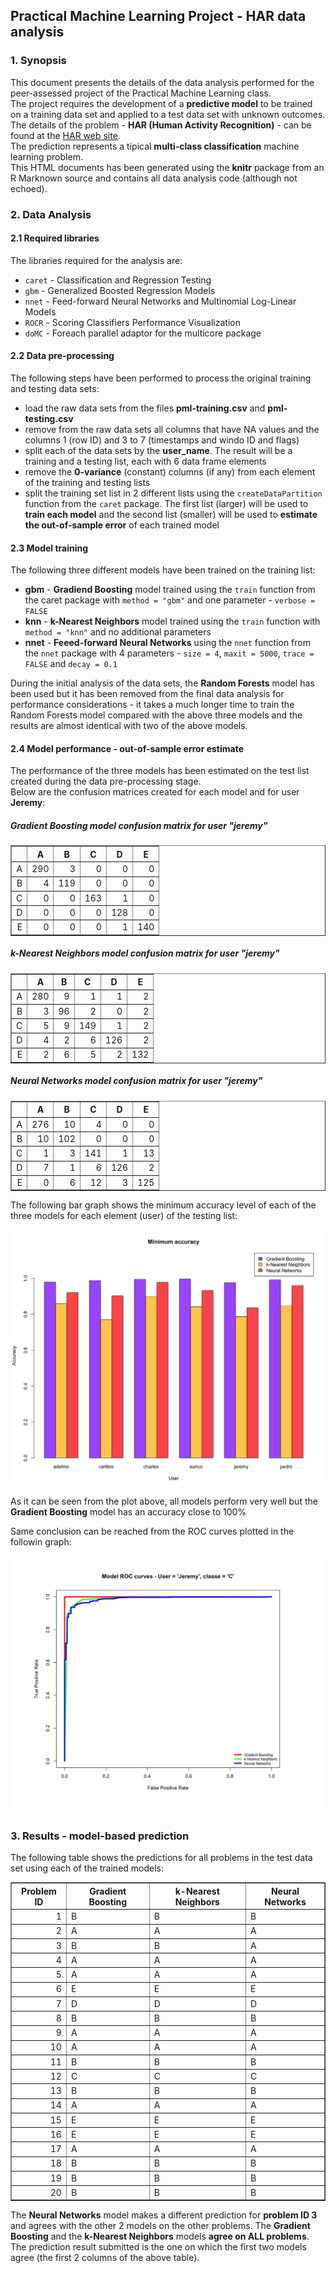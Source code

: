 ## Practical Machine Learning Project - HAR data analysis

### 1. Synopsis

This document presents the details of the data analysis performed for the 
peer-assessed project of the Practical Machine Learning class.   
The project requires the development of a **predictive model** to be trained on 
a training data set and applied to a test data set with unknown outcomes.   
The details of the problem - **HAR (Human Activity Recognition)** - can be found 
at the [HAR web site](http://groupware.les.inf.puc-rio.br/har).   
The prediction represents a tipical **multi-class classification** machine 
learning problem.   
This HTML documents has been generated using the **knitr** package from an 
R Marknown source and contains all data analysis code (although not echoed).   

### 2. Data Analysis

#### 2.1 Required libraries

The libraries required for the  analysis are: 

* `caret` - Classification and Regression Testing    
* `gbm` - Generalized Boosted Regression Models    
* `nnet` - Feed-forward Neural Networks and Multinomial Log-Linear Models    
* `ROCR` - Scoring Classifiers Performance Visualization    
* `doMC` - Foreach parallel adaptor for the multicore package    



#### 2.2 Data pre-processing

The following steps have been performed to process the original training and 
testing data sets:   

* load the raw data sets from the files **pml-training.csv** and **pml-testing.csv**    
* remove from the raw data sets all columns that have NA values and the columns 1 (row ID) and 3 to 7 (timestamps and windo ID and flags)    
* split each of the data sets by the **user_name**. The result will be a training and a testing list, each with 6 data frame elements    
* remove the **0-variance** (constant) columns (if any) from each element of the training and testing lists   
* split the training set list in 2 different lists using the `createDataPartition` function from the `caret` package. The first list (larger) will be used to **train each model** and the second list (smaller) will be used to **estimate the out-of-sample error** of each trained model     



#### 2.3 Model training

The following three different models have been trained on the training list:    

* **gbm** - **Gradiend Boosting** model trained using the `train` function from the caret package with `method = "gbm"` and one parameter - `verbose = FALSE`    
* **knn** - **k-Nearest Neighbors** model trained using the `train` function with `method = "knn"` and no additional parameters    
* **nnet** - **Feeed-forward Neural Networks** using the `nnet` function from the `nnet` package with 4 parameters - `size = 4`, `maxit = 5000`, `trace = FALSE` and `decay = 0.1`    

During the initial analysis of the data sets, the **Random Forests** model has been used but it has been removed from the final data analysis for performance considerations - it takes a much longer time to train the Random Forests model compared with the above three models and the results are almost identical with two of the above models.    



#### 2.4 Model performance - out-of-sample error estimate



The performance of the three models has been estimated on the test list created during the data pre-processing stage.    
Below are the confusion matrices created for each model and for user **Jeremy**:    

##### Gradient Boosting model confusion matrix for user "jeremy"    
<!-- html table generated in R 3.1.1 by xtable 1.7-3 package -->
<!-- Sun Aug 24 16:10:41 2014 -->
<TABLE border=1>
<TR> <TH>  </TH> <TH> A </TH> <TH> B </TH> <TH> C </TH> <TH> D </TH> <TH> E </TH>  </TR>
  <TR> <TD align="right"> A </TD> <TD align="right"> 290 </TD> <TD align="right">   3 </TD> <TD align="right">   0 </TD> <TD align="right">   0 </TD> <TD align="right">   0 </TD> </TR>
  <TR> <TD align="right"> B </TD> <TD align="right">   4 </TD> <TD align="right"> 119 </TD> <TD align="right">   0 </TD> <TD align="right">   0 </TD> <TD align="right">   0 </TD> </TR>
  <TR> <TD align="right"> C </TD> <TD align="right">   0 </TD> <TD align="right">   0 </TD> <TD align="right"> 163 </TD> <TD align="right">   1 </TD> <TD align="right">   0 </TD> </TR>
  <TR> <TD align="right"> D </TD> <TD align="right">   0 </TD> <TD align="right">   0 </TD> <TD align="right">   0 </TD> <TD align="right"> 128 </TD> <TD align="right">   0 </TD> </TR>
  <TR> <TD align="right"> E </TD> <TD align="right">   0 </TD> <TD align="right">   0 </TD> <TD align="right">   0 </TD> <TD align="right">   1 </TD> <TD align="right"> 140 </TD> </TR>
   </TABLE>
    
##### k-Nearest Neighbors model confusion matrix for user "jeremy"    
<!-- html table generated in R 3.1.1 by xtable 1.7-3 package -->
<!-- Sun Aug 24 16:10:41 2014 -->
<TABLE border=1>
<TR> <TH>  </TH> <TH> A </TH> <TH> B </TH> <TH> C </TH> <TH> D </TH> <TH> E </TH>  </TR>
  <TR> <TD align="right"> A </TD> <TD align="right"> 280 </TD> <TD align="right">   9 </TD> <TD align="right">   1 </TD> <TD align="right">   1 </TD> <TD align="right">   2 </TD> </TR>
  <TR> <TD align="right"> B </TD> <TD align="right">   3 </TD> <TD align="right">  96 </TD> <TD align="right">   2 </TD> <TD align="right">   0 </TD> <TD align="right">   2 </TD> </TR>
  <TR> <TD align="right"> C </TD> <TD align="right">   5 </TD> <TD align="right">   9 </TD> <TD align="right"> 149 </TD> <TD align="right">   1 </TD> <TD align="right">   2 </TD> </TR>
  <TR> <TD align="right"> D </TD> <TD align="right">   4 </TD> <TD align="right">   2 </TD> <TD align="right">   6 </TD> <TD align="right"> 126 </TD> <TD align="right">   2 </TD> </TR>
  <TR> <TD align="right"> E </TD> <TD align="right">   2 </TD> <TD align="right">   6 </TD> <TD align="right">   5 </TD> <TD align="right">   2 </TD> <TD align="right"> 132 </TD> </TR>
   </TABLE>
    
##### Neural Networks model confusion matrix for user "jeremy"    
<!-- html table generated in R 3.1.1 by xtable 1.7-3 package -->
<!-- Sun Aug 24 16:10:41 2014 -->
<TABLE border=1>
<TR> <TH>  </TH> <TH> A </TH> <TH> B </TH> <TH> C </TH> <TH> D </TH> <TH> E </TH>  </TR>
  <TR> <TD align="right"> A </TD> <TD align="right"> 276 </TD> <TD align="right">  10 </TD> <TD align="right">   4 </TD> <TD align="right">   0 </TD> <TD align="right">   0 </TD> </TR>
  <TR> <TD align="right"> B </TD> <TD align="right">  10 </TD> <TD align="right"> 102 </TD> <TD align="right">   0 </TD> <TD align="right">   0 </TD> <TD align="right">   0 </TD> </TR>
  <TR> <TD align="right"> C </TD> <TD align="right">   1 </TD> <TD align="right">   3 </TD> <TD align="right"> 141 </TD> <TD align="right">   1 </TD> <TD align="right">  13 </TD> </TR>
  <TR> <TD align="right"> D </TD> <TD align="right">   7 </TD> <TD align="right">   1 </TD> <TD align="right">   6 </TD> <TD align="right"> 126 </TD> <TD align="right">   2 </TD> </TR>
  <TR> <TD align="right"> E </TD> <TD align="right">   0 </TD> <TD align="right">   6 </TD> <TD align="right">  12 </TD> <TD align="right">   3 </TD> <TD align="right"> 125 </TD> </TR>
   </TABLE>
    
The following bar graph shows the minimum accuracy level of each of the three models for each element (user) of the testing list:    
    
<img src="./index_files/figure-html/minimum_model_accuracy.png" title="plot of chunk minimum_model_accuracy" alt="plot of chunk minimum_model_accuracy" style="display: block; margin: auto auto auto 0;" />

As it can be seen from the plot above, all models perform very well but the **Gradient Boosting** model has an accuracy close to 100%

Same conclusion can be reached from the ROC curves plotted in the followin graph:    
    
![plot of chunk roc_curves](./index_files/figure-html/roc_curves.png) 
     
### 3. Results - model-based prediction
             

    
The following table shows the predictions for all problems in the test data set using each of the trained models:    
    
<!-- html table generated in R 3.1.1 by xtable 1.7-3 package -->
<!-- Sun Aug 24 16:10:43 2014 -->
<TABLE border=1>
<TR> <TH> Problem ID </TH> <TH> Gradient Boosting </TH> <TH> k-Nearest Neighbors </TH> <TH> Neural Networks </TH>  </TR>
  <TR> <TD align="right">   1 </TD> <TD> B </TD> <TD> B </TD> <TD> B </TD> </TR>
  <TR> <TD align="right">   2 </TD> <TD> A </TD> <TD> A </TD> <TD> A </TD> </TR>
  <TR> <TD align="right">   3 </TD> <TD> B </TD> <TD> B </TD> <TD> A </TD> </TR>
  <TR> <TD align="right">   4 </TD> <TD> A </TD> <TD> A </TD> <TD> A </TD> </TR>
  <TR> <TD align="right">   5 </TD> <TD> A </TD> <TD> A </TD> <TD> A </TD> </TR>
  <TR> <TD align="right">   6 </TD> <TD> E </TD> <TD> E </TD> <TD> E </TD> </TR>
  <TR> <TD align="right">   7 </TD> <TD> D </TD> <TD> D </TD> <TD> D </TD> </TR>
  <TR> <TD align="right">   8 </TD> <TD> B </TD> <TD> B </TD> <TD> B </TD> </TR>
  <TR> <TD align="right">   9 </TD> <TD> A </TD> <TD> A </TD> <TD> A </TD> </TR>
  <TR> <TD align="right">  10 </TD> <TD> A </TD> <TD> A </TD> <TD> A </TD> </TR>
  <TR> <TD align="right">  11 </TD> <TD> B </TD> <TD> B </TD> <TD> B </TD> </TR>
  <TR> <TD align="right">  12 </TD> <TD> C </TD> <TD> C </TD> <TD> C </TD> </TR>
  <TR> <TD align="right">  13 </TD> <TD> B </TD> <TD> B </TD> <TD> B </TD> </TR>
  <TR> <TD align="right">  14 </TD> <TD> A </TD> <TD> A </TD> <TD> A </TD> </TR>
  <TR> <TD align="right">  15 </TD> <TD> E </TD> <TD> E </TD> <TD> E </TD> </TR>
  <TR> <TD align="right">  16 </TD> <TD> E </TD> <TD> E </TD> <TD> E </TD> </TR>
  <TR> <TD align="right">  17 </TD> <TD> A </TD> <TD> A </TD> <TD> A </TD> </TR>
  <TR> <TD align="right">  18 </TD> <TD> B </TD> <TD> B </TD> <TD> B </TD> </TR>
  <TR> <TD align="right">  19 </TD> <TD> B </TD> <TD> B </TD> <TD> B </TD> </TR>
  <TR> <TD align="right">  20 </TD> <TD> B </TD> <TD> B </TD> <TD> B </TD> </TR>
   </TABLE>
    
The **Neural Networks** model makes a different prediction for **problem ID 3** and agrees with the other 2 models on the other problems. The **Gradient Boosting** and the **k-Nearest Neighbors** models **agree on ALL problems**. The prediction result submitted is the one on which the first two models agree (the first 2 columns of the above table).

